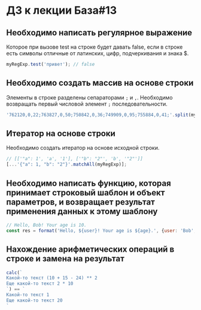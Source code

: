 # ДЗ к лекции База#13

## Необходимо написать регулярное выражение

Которое при вызове test на строке будет давать false, если в строке есть символы отличные от латинских, цифр, подчеркивания и знака $.

```js
myRegExp.test('привет'); // false
```

## Необходимо создать массив на основе строки

Элементы в строке разделены сепараторами `;` и `,`. Необходимо возвращать первый числовой элемент `;` последовательности. 

```js
'762120,0,22;763827,0,50;750842,0,36;749909,0,95;755884,0,41;'.split(myRegExp); // ['762120', '763827', '750842', '749909', '755884']
```

## Итератор на основе строки

Необходимо создать итератор на основе исходной строки.

```js
// [['"a": 1', 'a', '1'], ['"b": "2"', 'b', '"2"']]
[...'{"a": 1, "b": "2"}'.matchAll(myRegExp)];
```

## Необходимо написать функцию, которая принимает строковый шаблон и объект параметров, и возвращает результат применения данных к этому шаблону

```js
// Hello, Bob! Your age is 10.
const res = format('Hello, ${user}! Your age is ${age}.', {user: 'Bob', age: 10});
```

## Нахождение арифметических операций в строке и замена на результат

```js
calc(`
Какой-то текст (10 + 15 - 24) ** 2
Еще какой-то текст 2 * 10
`) == `
Какой-то текст 1
Еще какой-то текст 20
`
```
